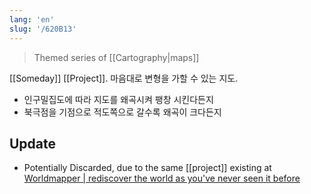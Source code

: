 ```yaml
---
lang: 'en'
slug: '/620B13'
---
```


> Themed series of [[Cartography|maps]]

[[Someday]] [[Project]]. 마음대로 변형을 가할 수 있는 지도.

- 인구밀집도에 따라 지도를 왜곡시켜 팽창 시킨다든지
- 북극점을 기점으로 적도쪽으로 갈수록 왜곡이 크다든지

## Update

- Potentially Discarded, due to the same [[project]] existing at [Worldmapper | rediscover the world as you've never seen it before](https://worldmapper.org/)
